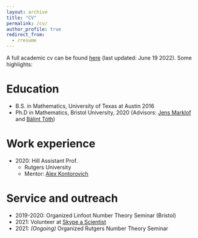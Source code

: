 ```yaml
---
layout: archive
title: "CV"
permalink: /cv/
author_profile: true
redirect_from:
  - /resume
---
```


A full academic cv can be found [here](../files/c_Lutsko_cv.pdf) (last updated: June 19 2022). Some highlights:

Education
======
* B.S. in Mathematics, University of Texas at Austin 2016
* Ph.D in Mathematics, Bristol University, 2020 (Advisors: [Jens Marklof](https://people.maths.bris.ac.uk/~majm/home.html) and [Bálint Tóth](https://sites.google.com/view/balint-toth-math/home))

Work experience
======
* 2020: Hill Assistant Prof. 
  * Rutgers University
  * Mentor: [Alex Kontorovich](https://sites.math.rutgers.edu/~alexk/)
  
Service and outreach
======
* 2019-2020: Organized Linfoot Number Theory Seminar (Bristol)
* 2021: Volunteer at [Skype a Scientist](https://www.skypeascientist.com/)
* 2021: <i>(Ongoing) </i> Organized Rutgers Number Theory Seminar
